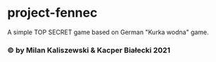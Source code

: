 # project-fennec
 A simple TOP SECRET game based on German "Kurka wodna" game.

### &copy; by Milan Kaliszewski & Kacper Białecki 2021
